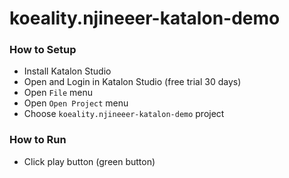 # koeality.njineeer-katalon-demo

### How to Setup
- Install Katalon Studio
- Open and Login in Katalon Studio (free trial 30 days)
- Open `File` menu
- Open `Open Project` menu
- Choose `koeality.njineeer-katalon-demo` project

### How to Run
- Click play button (green button)
